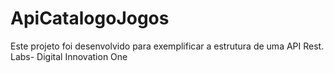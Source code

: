 # ApiCatalogoJogos
Este projeto foi desenvolvido para exemplificar a estrutura de uma API Rest. 
Labs- Digital Innovation One
